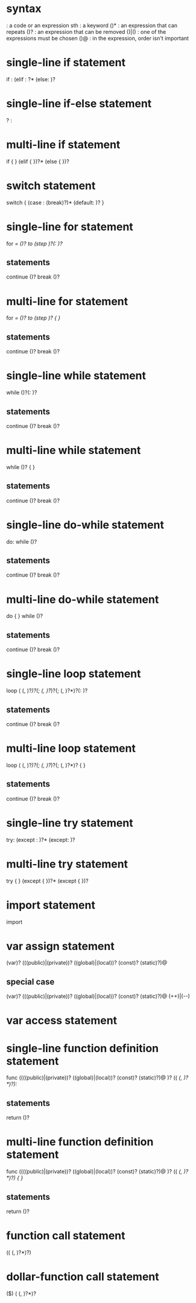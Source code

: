 # syntax

<sth> : a code or an expression
sth   : a keyword
()*   : an expression that can repeats
()?   : an expression that can be removed
()|() : one of the expressions must be chosen
()@   : in the expression, order isn't important

# single-line if statement

if <condition>: <body>
(elif <condition>: <body>?*
(else: <body>)?

# single-line if-else statement

<condition> ? <true-body> : <false-body>

# multi-line if statement

if <condition>
{
    <body>
}
(elif <condition>
{
    <body>
})?*
(else
{
    <body>
})?

# switch statement

switch <expression>
{
    (case <check>: <body> (break)?)*
    (default: <body>)?
}

# single-line for statement

for <var> = (<start>)? to <end> (step <step>)?(: <body>)?

## statements

continue (<condition>)?
break (<condition>)?

# multi-line for statement

for <var> = (<start>)? to <end> (step <step>)?
{
    <body>
}

## statements

continue (<condition>)?
break (<condition>)?

# single-line while statement

while (<condition>)?(: <body>)?

## statements

continue (<condition>)?
break (<condition>)?

# multi-line while statement

while (<condition>)?
{
    <body>
}

## statements

continue (<condition>)?
break (<condition>)?

# single-line do-while statement

do: <body> while (<condition>)?

## statements

continue (<condition>)?
break (<condition>)?

# multi-line do-while statement

do
{
    <body>
} while (<condition>)?

## statements

continue (<condition>)?
break (<condition>)?

# single-line loop statement

loop (<init> (, <init>)?*)?(; <condition> (, <condition>)?*)?(; <step> (, <step>)?*)?(: <body>)?

## statements

continue (<condition>)?
break (<condition>)?

# multi-line loop statement

loop (<init> (, <init>)?*)?(; <condition> (, <condition>)?*)?(; <step> (, <step>)?*)?
{
    <body>
}

## statements

continue (<condition>)?
break (<condition>)?

# single-line try statement

try: <body>
(except <error>: <body>)?*
(except: <body>)?

# multi-line try statement

try
{
    <body>
}
(except <error>
{
    <body>
})?*
(except
{
    <body>
})?

# import statement

import <library>

# var assign statement

(var)? (((public)|(private))? ((global)|(local))? (const)? (static)?)@ <name> <assign-operator> <value>

## special case

(var)? (((public)|(private))? ((global)|(local))? (const)? (static)?)@ <name> (++)|(--)

# var access statement

<name>

# single-line function definition statement

func ((((public)|(private))? ((global)|(local))? (const)? (static)?)@ <name>)? ((<var> (, <var>)?*)?): <body>

## statements

return (<return-value>)?

# multi-line function definition statement

func ((((public)|(private))? ((global)|(local))? (const)? (static)?)@ <name>)? ((<var> (, <var>)?*)?)
{
    <body>
}

## statements

return (<return-value>)?

# function call statement

<name>((<value> (, <value>)?*)?)

# dollar-function call statement

($)<name> (<arg> (, <arg>)?*)?

